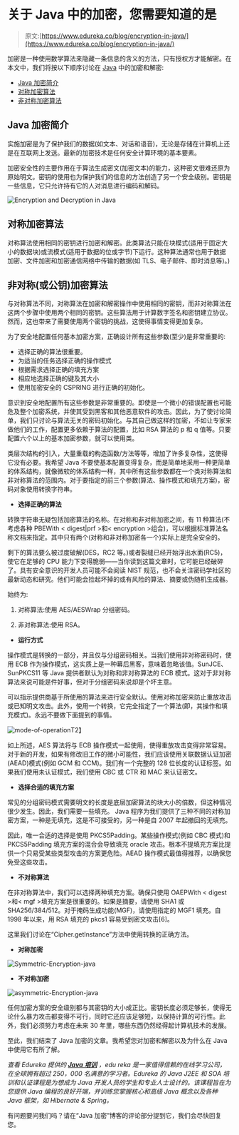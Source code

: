# 关于 Java 中的加密，您需要知道的是

> 原文:[https://www.edureka.co/blog/encryption-in-java/](https://www.edureka.co/blog/encryption-in-java/)

加密是一种使用数学算法来隐藏一条信息的含义的方法，只有授权方才能解密。在本文中，我们将按以下顺序讨论在 [Java](https://www.edureka.co/blog/java-tutorial/) 中的加密和解密:

*   [Java 加密简介](#intro)
*   [对称加密算法](#symmetric)
*   [非对称加密算法](#asymmetric)

## **Java 加密简介**

实施加密是为了保护我们的数据(如文本、对话和语音)，无论是存储在计算机上还是在互联网上发送。最新的加密技术是任何安全计算环境的基本要素。

加密安全性的主要作用在于算法生成密文(加密文本)的能力，这种密文很难还原为原始明文。密钥的使用也为保护我们的信息的方法创造了另一个安全级别。密钥是一些信息，它只允许持有它的人对消息进行编码和解码。

![Encryption and Decryption in Java](../Images/952e050a04a6e53193fdeda4ee52a940.png)

## **对称加密算法**

对称算法使用相同的密钥进行加密和解密。此类算法只能在块模式(适用于固定大小的数据块)或流模式(适用于数据的位或字节)下运行。这种算法通常也用于数据加密、文件加密和加密通信网络中传输的数据(如 TLS、电子邮件、即时消息等)。)

## **非对称(或公钥)加密算法**

与对称算法不同，对称算法在加密和解密操作中使用相同的密钥，而非对称算法在这两个步骤中使用两个相同的密钥。这些算法用于计算数字签名和密钥建立协议。然而，这也带来了需要使用两个密钥的挑战，这使得事情变得更加复杂。

为了安全地配置任何基本加密方案，正确设计所有这些参数(至少)是非常重要的:

*   选择正确的算法很重要。
*   为适当的任务选择正确的操作模式
*   根据需求选择正确的填充方案
*   相应地选择正确的键及其大小
*   使用加密安全的 CSPRING 进行正确的初始化。

意识到安全地配置所有这些参数是非常重要的。即使是一个微小的错误配置也可能危及整个加密系统，并使其受到黑客和其他恶意软件的攻击。因此，为了使讨论简单，我们只讨论与算法无关的密码初始化。与其自己做这样的加密，不如让专家来做他们的工作，配置更多依赖于算法的配置，比如 RSA 算法的 p 和 q 值等。只要配置六个以上的基本加密参数，就可以使用类。

类层次结构的引入，大量重载的构造函数/方法等等，增加了许多复杂性，这使得它没有必要。我希望 Java 不要使基本配置变得复杂，而是简单地采用一种更简单的体系结构，就像微软的体系结构一样，其中所有这些参数都在一个类对称算法和非对称算法的范围内。对于要指定的前三个参数(算法、操作模式和填充方案)，密码对象使用转换字符串。

*   **选择正确的算法**

转换字符串无疑包括加密算法的名称。在对称和非对称加密之间，有 11 种算法(不考虑各种 PBEWith < digest|prf >和< encryption >组合)，可以根据标准算法名称文档来指定。其中只有两个(对称和非对称加密各一个)实际上是完全安全的。

剩下的算法要么被过度破解(DES，RC2 等。)或者裂缝已经开始浮出水面(RC5)，使它在足够的 CPU 能力下变得脆弱——当你读到这篇文章时，它可能已经破碎了。具有安全意识的开发人员可能不会阅读 NIST 规范，也不会关注密码学社区的最新动态和研究。他们可能会捡起坏掉的或有风险的算法、摘要或伪随机生成器。

始终为:

1.  对称算法:使用 AES/AESWrap 分组密码。

2.  非对称算法:使用 RSA。

*   **运行方式**

操作模式是转换的一部分，并且仅与分组密码相关。当我们使用非对称密码时，使用 ECB 作为操作模式，这实质上是一种幕后黑客，意味着忽略该值。SunJCE、SunPKCS11 等 Java 提供者默认为对称和非对称算法的 ECB 模式。这对于非对称算法来说可能是件好事，但对于分组密码来说却是个坏主意。

可以指示提供商基于所使用的算法来进行安全默认。使用对称加密来防止重放攻击或已知明文攻击。此外，使用一个转换，它完全指定了一个算法(即，其操作和填充模式)。永远不要做下面提到的事情。

![mode-of-operation](../Images/db2ebbbeb8d2a17af2e405247fac4de7.png)T2】

如上所述，AES 算法将与 ECB 操作模式一起使用，使得重放攻击变得非常容易。对于新的开发，如果有修改旧工作的微小可能性，我们应该使用关联数据认证加密(AEAD)模式(例如 GCM 和 CCM)。我们有一个完整的 128 位长度的认证标签。如果我们使用未认证模式，我们使用 CBC 或 CTR 和 MAC 来认证密文。

*   **选择合适的填充方案**

常见的分组密码模式需要明文的长度是底层加密算法的块大小的倍数，但这种情况很少发生。因此，我们需要一些填充。 Java 程序为我们提供了三种不同的对称加密方案，一种是无填充，这是不可接受的，另一种是自 2007 年起撤回的无填充。

因此，唯一合适的选择是使用 PKCS5Padding。某些操作模式(例如 CBC 模式)和 PKCS5Padding 填充方案的混合会导致填充 oracle 攻击。根本不提填充方案比提供一个只易受某些类型攻击的方案更危险。AEAD 操作模式最值得推荐，以确保您免受这些攻击。

*   **不对称算法**

在非对称算法中，我们可以选择两种填充方案。确保只使用 OAEPWith < digest >和< mgf >填充方案是很重要的。如果是摘要，请使用 SHA1 或 SHA256/384/512。对于掩码生成功能(MGF)，请使用指定的 MGF1 填充。自 1998 年以来，用 RSA 填充的 pkcs1 容易受到密文攻击[6]。

这里我们讨论在“Cipher.getInstance”方法中使用转换的正确方法。

*   **对称加密**

![Symmetric-Encryption-java](../Images/30b198ff6fb019893aee804db5dae4d4.png)

*   **不对称加密**

![asymmetric-Encryption-java](../Images/eca1988d7007d22d2da240bbb266a982.png)

任何加密方案的安全级别都与其密钥的大小成正比。密钥长度必须足够长，使得无论什么暴力攻击都变得不可行，同时它还应该足够短，以保持计算的可行性。此外，我们必须努力考虑在未来 30 年里，哪些东西仍然经得起计算机技术的发展。

至此，我们结束了 Java 加密的文章。我希望您对加密和解密以及为什么在 Java 中使用它有所了解。

*查看 Edureka 提供的  [**Java 培训**](https://www.edureka.co/java-j2ee-soa-training)* *，edu reka 是一家值得信赖的在线学习公司，在全球拥有超过 250，000 名满意的学习者。Edureka 的 Java J2EE 和 SOA 培训和认证课程是为想成为 Java 开发人员的学生和专业人士设计的。该课程旨在为您提供 Java 编程的良好开端，并训练您掌握核心和高级 Java 概念以及各种 Java 框架，如 Hibernate & Spring。*

有问题要问我们吗？请在“Java 加密”博客的评论部分提到它，我们会尽快回复您。